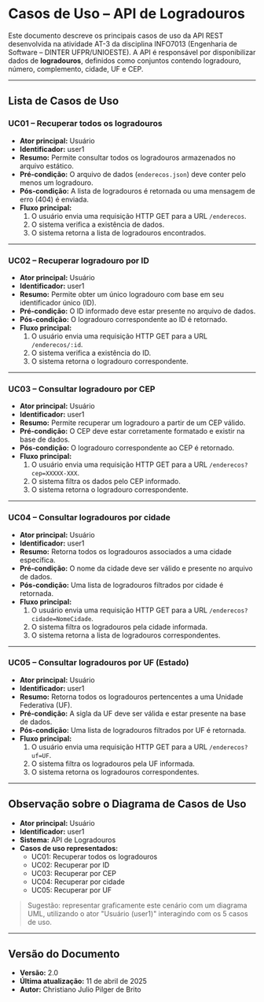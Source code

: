 # Casos de Uso – API de Logradouros

Este documento descreve os principais casos de uso da API REST desenvolvida na atividade AT-3 da disciplina INFO7013 (Engenharia de Software – DINTER UFPR/UNIOESTE). A API é responsável por disponibilizar dados de **logradouros**, definidos como conjuntos contendo logradouro, número, complemento, cidade, UF e CEP.

---

## Lista de Casos de Uso

### UC01 – Recuperar todos os logradouros

- **Ator principal:** Usuário  
- **Identificador:** user1
- **Resumo:** Permite consultar todos os logradouros armazenados no arquivo estático.
- **Pré-condição:** O arquivo de dados (`enderecos.json`) deve conter pelo menos um logradouro.
- **Pós-condição:** A lista de logradouros é retornada ou uma mensagem de erro (404) é enviada.
- **Fluxo principal:**
  1. O usuário envia uma requisição HTTP GET para a URL `/enderecos`.
  2. O sistema verifica a existência de dados.
  3. O sistema retorna a lista de logradouros encontrados.

---

### UC02 – Recuperar logradouro por ID

- **Ator principal:** Usuário  
- **Identificador:** user1
- **Resumo:** Permite obter um único logradouro com base em seu identificador único (ID).
- **Pré-condição:** O ID informado deve estar presente no arquivo de dados.
- **Pós-condição:** O logradouro correspondente ao ID é retornado.
- **Fluxo principal:**
  1. O usuário envia uma requisição HTTP GET para a URL `/enderecos/:id`.
  2. O sistema verifica a existência do ID.
  3. O sistema retorna o logradouro correspondente.

---

### UC03 – Consultar logradouro por CEP

- **Ator principal:** Usuário  
- **Identificador:** user1
- **Resumo:** Permite recuperar um logradouro a partir de um CEP válido.
- **Pré-condição:** O CEP deve estar corretamente formatado e existir na base de dados.
- **Pós-condição:** O logradouro correspondente ao CEP é retornado.
- **Fluxo principal:**
  1. O usuário envia uma requisição HTTP GET para a URL `/enderecos?cep=XXXXX-XXX`.
  2. O sistema filtra os dados pelo CEP informado.
  3. O sistema retorna o logradouro correspondente.

---

### UC04 – Consultar logradouros por cidade

- **Ator principal:** Usuário  
- **Identificador:** user1
- **Resumo:** Retorna todos os logradouros associados a uma cidade específica.
- **Pré-condição:** O nome da cidade deve ser válido e presente no arquivo de dados.
- **Pós-condição:** Uma lista de logradouros filtrados por cidade é retornada.
- **Fluxo principal:**
  1. O usuário envia uma requisição HTTP GET para a URL `/enderecos?cidade=NomeCidade`.
  2. O sistema filtra os logradouros pela cidade informada.
  3. O sistema retorna a lista de logradouros correspondentes.

---

### UC05 – Consultar logradouros por UF (Estado)

- **Ator principal:** Usuário  
- **Identificador:** user1
- **Resumo:** Retorna todos os logradouros pertencentes a uma Unidade Federativa (UF).
- **Pré-condição:** A sigla da UF deve ser válida e estar presente na base de dados.
- **Pós-condição:** Uma lista de logradouros filtrados por UF é retornada.
- **Fluxo principal:**
  1. O usuário envia uma requisição HTTP GET para a URL `/enderecos?uf=UF`.
  2. O sistema filtra os logradouros pela UF informada.
  3. O sistema retorna os logradouros correspondentes.

---

## Observação sobre o Diagrama de Casos de Uso

- **Ator principal:** Usuário  
- **Identificador:** user1  
- **Sistema:** API de Logradouros  
- **Casos de uso representados:**  
  - UC01: Recuperar todos os logradouros  
  - UC02: Recuperar por ID  
  - UC03: Recuperar por CEP  
  - UC04: Recuperar por cidade  
  - UC05: Recuperar por UF

> Sugestão: representar graficamente este cenário com um diagrama UML, utilizando o ator "Usuário (user1)" interagindo com os 5 casos de uso.

---

## Versão do Documento

- **Versão:** 2.0  
- **Última atualização:** 11 de abril de 2025  
- **Autor:** Christiano Julio Pilger de Brito
